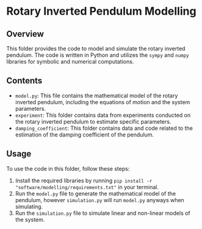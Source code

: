 # Rotary Inverted Pendulum Modelling

## Overview

This folder provides the code to model and simulate the rotary inverted pendulum. The code is written in Python and utilizes the `sympy` and `numpy` libraries for symbolic and numerical computations.

## Contents

* `model.py`: This file contains the mathematical model of the rotary inverted pendulum, including the equations of motion and the system parameters.
* `experiment`: This folder contains data from experiments conducted on the rotary inverted pendulum to estimate specific parameters.
* `damping_coefficient`: This folder contains data and code related to the estimation of the damping coefficient of the pendulum.

## Usage

To use the code in this folder, follow these steps:

1. Install the required libraries by running `pip install -r "software/modelling/requirements.txt"` in your terminal.
2. Run the `model.py` file to generate the mathematical model of the pendulum, however `simulation.py` will run `model.py` anyways when simulating.
3. Run the `simulation.py` file to simulate linear and non-linear models of the system.